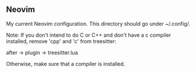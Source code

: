 ## Neovim
My current Neovim configuration. This directory should go under ~/.config/. 

Note: If you don't intend to do C or C++ and don't have a c compiler installed, remove 'cpp' and 'c' from treesitter:

after -> plugin -> treesitter.lua

Otherwise, make sure that a compiler is installed. 

